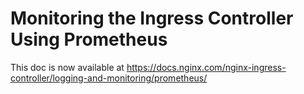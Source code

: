 # Monitoring the Ingress Controller Using Prometheus

This doc is now available at https://docs.nginx.com/nginx-ingress-controller/logging-and-monitoring/prometheus/
